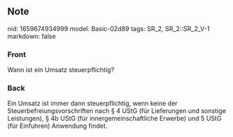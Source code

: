 ## Note
nid: 1659674934999
model: Basic-02d89
tags: SR_2, SR_2::SR_2_V-1
markdown: false

### Front
Wann ist ein Umsatz steuerpflichtig?

### Back
Ein Umsatz ist immer dann steuerpflichtig, wenn keine der Steuerbefreiungsvorschriften nach § 4 UStG (für Lieferungen und sonstige Leistungen), § 4b UStG (für innergemeinschaftliche Erwerbe) und 5 UStG (für Einfuhren) Anwendung findet.
